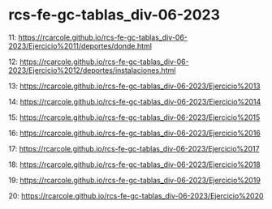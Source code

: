 # rcs-fe-gc-tablas_div-06-2023

11:
https://rcarcole.github.io/rcs-fe-gc-tablas_div-06-2023/Ejercicio%2011/deportes/donde.html

12:
https://rcarcole.github.io/rcs-fe-gc-tablas_div-06-2023/Ejercicio%2012/deportes/instalaciones.html

13:
https://rcarcole.github.io/rcs-fe-gc-tablas_div-06-2023/Ejercicio%2013

14:
https://rcarcole.github.io/rcs-fe-gc-tablas_div-06-2023/Ejercicio%2014

15:
https://rcarcole.github.io/rcs-fe-gc-tablas_div-06-2023/Ejercicio%2015

16:
https://rcarcole.github.io/rcs-fe-gc-tablas_div-06-2023/Ejercicio%2016

17:
https://rcarcole.github.io/rcs-fe-gc-tablas_div-06-2023/Ejercicio%2017

18:
https://rcarcole.github.io/rcs-fe-gc-tablas_div-06-2023/Ejercicio%2018

19:
https://rcarcole.github.io/rcs-fe-gc-tablas_div-06-2023/Ejercicio%2019

20:
https://rcarcole.github.io/rcs-fe-gc-tablas_div-06-2023/Ejercicio%2020
